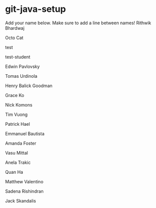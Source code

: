 # git-java-setup

Add your name below. Make sure to add a line between names!
Rithwik Bhardwaj

Octo Cat

test

test-student

Edwin Pavlovsky

Tomas Urdinola

Henry Balick Goodman

Grace Ko

Nick Komons

Tim Vuong

Patrick Hael

Emmanuel Bautista

Amanda Foster

Vasu Mittal

Anela Trakic

Quan Ha

Matthew Valentino

Sadena Rishindran

Jack Skandalis
